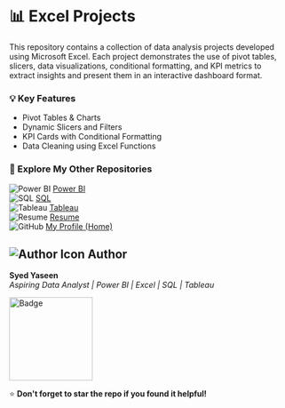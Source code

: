 # 📊 Excel Projects

This repository contains a collection of data analysis projects developed using Microsoft Excel. Each project demonstrates the use of pivot tables, slicers, data visualizations, conditional formatting, and KPI metrics to extract insights and present them in an interactive dashboard format.

### 💡 Key Features
- Pivot Tables & Charts
- Dynamic Slicers and Filters
- KPI Cards with Conditional Formatting
- Data Cleaning using Excel Functions



### **🔗 Explore My Other Repositories**

<p align="left">

  <img src="https://img.icons8.com/color/24/000000/power-bi.png" alt="Power BI"/>
  <a href="https://github.com/yas324/powerbi-projects" target="_blank">Power BI</a>  
  <br>


  <img src="https://img.icons8.com/ios-filled/24/000000/sql.png" alt="SQL"/>
  <a href="https://github.com/yas324/sql-projects" target="_blank">SQL</a>  
  <br>


  <img src="https://img.icons8.com/color/24/000000/tableau-software.png" alt="Tableau"/>
  <a href="https://github.com/yas324/tableau-projects" target="_blank">Tableau</a>
  <br>


  <img src="https://img.icons8.com/ios-filled/24/000000/resume.png" alt="Resume"/>
  <a href="https://github.com/yas324/Resume" target="_blank">Resume</a>  
  <br>


  <img src="https://img.icons8.com/ios-glyphs/24/000000/github.png" alt="GitHub"/> 
  <a href="https://github.com/yas324" target="_blank">My Profile (Home)</a>  
 </p>

 
## <img src="https://img.icons8.com/ios-glyphs/30/000000/guest-male.png" alt="Author Icon"/> Author


**Syed Yaseen**  
*Aspiring Data Analyst | Power BI | Excel | SQL | Tableau*

<a href="https://syedyaseen324.carrd.co/">
  <img src="Badge%201.png" alt="Badge" width="150">
</a>


⭐ **Don't forget to star the repo if you found it helpful!**
